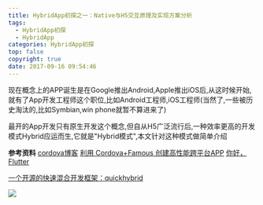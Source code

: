 ```yaml
---
title: HybridApp初探之一：Native与H5交互原理及实现方案分析
tags:
  - HybridApp初探
  - HybridApp
categories: HybridApp初探
top: false
copyright: true
date: 2017-09-16 09:54:46
---
```

现在概念上的APP诞生是在Google推出Android,Apple推出iOS后,从这时候开始,就有了App开发工程师这个职位,比如Android工程师,iOS工程师(当然了,一些被历史淘汰的,比如Symbian,win phone就暂不算进来了)

最开的App开发只有原生开发这个概念,但自从H5广泛流行后,一种效率更高的开发模式Hybrid应运而生,它就是"Hybrid模式",本文针对这种模式做简单介绍
<!--more-->

**参考资料**
[cordova博客](https://wangzzzz.github.io/)
[利用 Cordova+Famous 创建高性能跨平台APP](http://ms.csdn.net/geek/87875?from=groupmessage&isappinstalled=1)
[你好，Flutter](https://www.jianshu.com/p/8baa8ed2414d)

[一个开源的快速混合开发框架：quickhybrid](https://quickhybrid.github.io/quickhybrid-doc/index.html)

![](http://oankigr4l.bkt.clouddn.com/wexin.png)